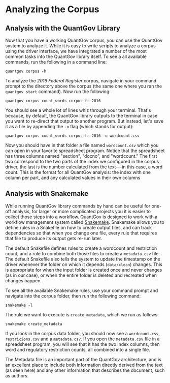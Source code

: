 # Analyzing the Corpus

## Analysis with the QuantGov Library

Now that you have a working QuantGov corpus, you can use the QuantGov system to
analyze it. While it is easy to write scripts to analyze a corpus using the
driver interface, we have integrated a number of the most common tasks into the
QuantGov library itself. To see a all available commands, run the following in
a command line:

``` {.bash}
quantgov corpus -h
```

To analyze the *2016 Federal Register* corpus, navigate in your command prompt
to the directory above the corpus (the same one where you ran the
`quantgov start` command). Now run the following:

``` {.bash}
quantgov corpus count_words corpus-fr-2016
```

You should see a whole lot of lines whiz through your terminal. That's because,
by default, the QuantGov library outputs to the terminal in case you want to
re-direct that output to another program. But instead, let's save it as a file
by appending the `-o` flag (which stands for output):

``` {.bash}
quantgov corpus count_words corpus-fr-2016 -o wordcount.csv
```

Now you should have in that folder a file named `wordcount.csv` which you can
open in your favorite spreadsheet program. Notice that the spreadsheet has
three columns named "section", "docno", and "wordcount." The first two
correspond to the two parts of the index we configured in the corpus driver,
the last is the number calculated from the text---in this case, a word count.
This is the format for all QuantGov analysis: the index with one column per
part, and any calculated values in their own columns

## Analysis with Snakemake

While running QuantGov library commands by hand can be useful for one-off
analysis, for larger or more complicated projects you it is easier to collect
those steps into a workflow. QuantGov is designed to work with a workflow
management system called
[Snakemake](http://snakemake.readthedocs.io/en/stable/). Snakemake allows you
to define rules in a Snakefile on how to create output files, and can track
dependencies so that when you change one file, every rule that requires that
file to produce its output gets re-run later.

The default Snakefile defines rules to create a wordcount and restriction
count, and a rule to combine both those files to create a `metadata.csv` file.
The default Snakefile also tells the system to update the timestamp on the
driver whenever the folder on which it depends (`data/clean`) changes. This is
appropriate for when the input folder is created once and never changes (as in
our case), or when the entire folder is deleted and recreated when changes
happen.

To see all the available Snakemake rules, use your command prompt and navigate
into the corpus folder, then run the following command:

``` {.bash}
snakemake -l
```

The rule we want to execute is `create_metadata`, which we run as follows:

``` {.bash}
snakemake create_metadata
```

If you look in the corpus data folder, you should now see a `wordcount.csv`,
`restricions.csv` and a `metadata.csv`. If you open the `metadata.csv` file in
a spreadsheet program, you will see that it has the two index columns, then
word and regulatory restriction counts, all combined into a single file.

The Metadata file is an important part of the QuantGov architecture, and is an
excellent place to include both information directly derived from the text (as
seen here) and any other information that describes the document, such as
authors.
